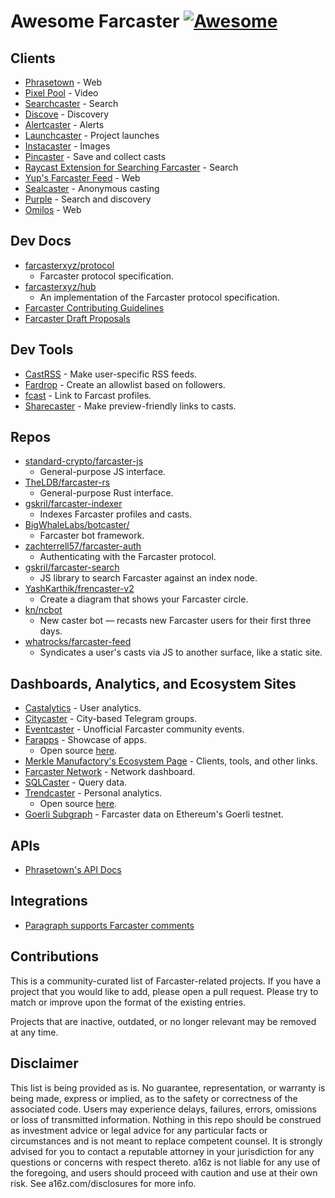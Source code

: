 # Awesome Farcaster [![Awesome](https://awesome.re/badge.svg)](https://awesome.re)

## Clients

- [Phrasetown](https://phrasetown.com/) - Web
- [Pixel Pool](https://www.pixelpool.xyz) - Video
- [Searchcaster](https://searchcaster.xyz/) - Search
- [Discove](https://discove.xyz) - Discovery
- [Alertcaster](https://alertcaster.xyz) - Alerts
- [Launchcaster](https://launchcaster.xyz) - Project launches
- [Instacaster](https://instacaster.xyz) - Images
- [Pincaster](https://pincaster.xyz) - Save and collect casts
- [Raycast Extension for Searching Farcaster](https://raycast.com/gregskril/searchcaster) - Search
- [Yup's Farcaster Feed](https://app.yup.io/feed/farcaster) - Web
- [Sealcaster](https://sealcaster.xyz) - Anonymous casting
- [Purple](https://getpurple.xyz) - Search and discovery
- [Omilos](https://omilos.xyz) - Web

## Dev Docs

- [farcasterxyz/protocol](https://github.com/farcasterxyz/protocol)
  - Farcaster protocol specification.
- [farcasterxyz/hub](https://github.com/farcasterxyz/hub)
  - An implementation of the Farcaster protocol specification.
- [Farcaster Contributing Guidelines](https://github.com/farcasterxyz/hub/blob/main/CONTRIBUTING.md)
- [Farcaster Draft Proposals](https://hackmd.io/@farcasterxyz)

## Dev Tools

- [CastRSS](https://castrss.xyz) - Make user-specific RSS feeds.
- [Fardrop](https://fardrop.xyz) - Create an allowlist based on followers.
- [fcast](https://fcast.me) - Link to Farcast profiles.
- [Sharecaster](https://sharecaster.xyz/) - Make preview-friendly links to casts.

## Repos

- [standard-crypto/farcaster-js](https://github.com/standard-crypto/farcaster-js)
  - General-purpose JS interface.
- [TheLDB/farcaster-rs](https://github.com/TheLDB/farcaster-rs)
  - General-purpose Rust interface.
- [gskril/farcaster-indexer](https://github.com/gskril/farcaster-indexer)
  - Indexes Farcaster profiles and casts.
- [BigWhaleLabs/botcaster/](https://github.com/BigWhaleLabs/botcaster/)
  - Farcaster bot framework.
- [zachterrell57/farcaster-auth](https://github.com/zachterrell57/farcaster-auth)
  - Authenticating with the Farcaster protocol.
- [gskril/farcaster-search](https://github.com/gskril/farcaster-search)
  - JS library to search Farcaster against an index node.
- [YashKarthik/frencaster-v2](https://github.com/YashKarthik/frencaster-v2)
  - Create a diagram that shows your Farcaster circle.
- [kn/ncbot](https://github.com/kn/ncbot)
  - New caster bot — recasts new Farcaster users for their first three days.
- [whatrocks/farcaster-feed](https://github.com/whatrocks/farcaster-feed)
  - Syndicates a user's casts via JS to another surface, like a static site.

## Dashboards, Analytics, and Ecosystem Sites

- [Castalytics](https://castalytics.farcase.xyz) - User analytics.
- [Citycaster](https://citycaster.xyz) - City-based Telegram groups.
- [Eventcaster](https://eventcaster.xyz) - Unofficial Farcaster community events.
- [Farapps](https://farapps.farcase.xyz) - Showcase of apps.
  - Open source [here](https://github.com/farcase/farapps).
- [Merkle Manufactory's Ecosystem Page](https://www.farcaster.xyz/ecosystem) - Clients, tools, and other links.
- [Farcaster Network](https://farcaster.network) - Network dashboard.
- [SQLCaster](https://sqlcaster.xyz) - Query data.
- [Trendcaster](https://www.trendcaster.xyz) - Personal analytics.
  - Open source [here](https://github.com/shrimalmadhur/trendcaster).
- [Goerli Subgraph](https://thegraph.com/hosted-service/subgraph/0xsarvesh/farcaster-goerli) - Farcaster data on Ethereum's Goerli testnet.

## APIs

- [Phrasetown's API Docs](https://productive-feet-714.notion.site/Phrasetown-API-Docs-80d46ed343c6453382e46fb58214263a)

## Integrations

- [Paragraph supports Farcaster comments](https://paragraph.xyz/@blog/farcaster-comments)

## Contributions

This is a community-curated list of Farcaster-related projects. If you have a project that you would like to add, please open a pull request. Please try to match or improve upon the format of the existing entries.

Projects that are inactive, outdated, or no longer relevant may be removed at any time.

## Disclaimer

This list is being provided as is. No guarantee, representation, or warranty is being made, express or implied, as to the safety or correctness of the associated code. Users may experience delays, failures, errors, omissions or loss of transmitted information. Nothing in this repo should be construed as investment advice or legal advice for any particular facts or circumstances and is not meant to replace competent counsel. It is strongly advised for you to contact a reputable attorney in your jurisdiction for any questions or concerns with respect thereto. a16z is not liable for any use of the foregoing, and users should proceed with caution and use at their own risk. See a16z.com/disclosures for more info.

